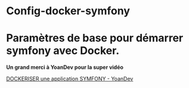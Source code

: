 # Config-docker-symfony

# Paramètres de base pour démarrer symfony avec Docker.

<b>Un grand merci à YoanDev pour la super vidéo</b>

[DOCKERISER une application SYMFONY - YoanDev](https://www.youtube.com/watch?v=KFWnB5hW6j8&t=254s)